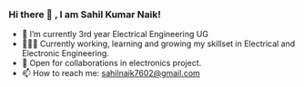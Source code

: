 <p style="text-align:center">
  
<p>
  
### Hi there 👋 , I am Sahil Kumar Naik! 
- 🔭 I’m currently 3rd year Electrical Engineering UG
- 👨🏽‍💻 Currently working, learning and growing my skillset in Electrical and Electronic Engineering.
- 🤝 Open for collaborations in electronics project.
- 📫 How to reach me: sahilnaik7602@gmail.com





